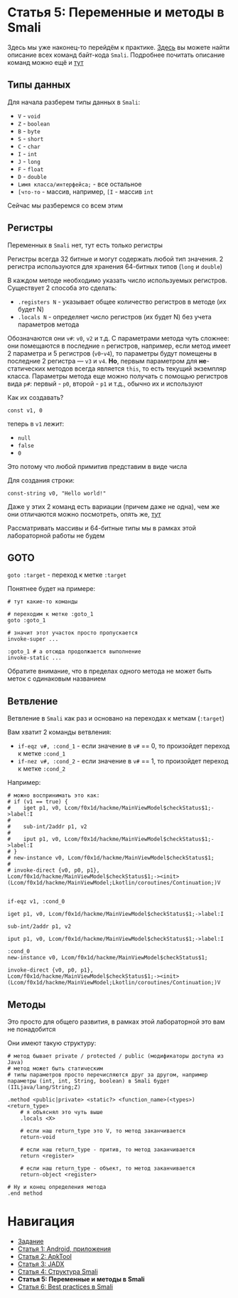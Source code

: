 # Статья 5: Переменные и методы в Smali

Здесь мы уже наконец-то перейдём к практике. [Здесь](http://pallergabor.uw.hu/androidblog/dalvik_opcodes.html) вы можете найти описание всех команд байт-кода `Smali`. Подробнее почитать описание команд можно ещё и [тут](https://habr.com/ru/articles/495024)

## Типы данных

Для начала разберем типы данных в `Smali`:
- `V` - `void`
- `Z` - `boolean`
- `B` - `byte`
- `S` - `short`
- `C` - `char`
- `I` - `int`
- `J` - `long`
- `F` - `float`
- `D` - `double`
- `Lимя класса/интерфейса;` - все остальное
- `[что-то` - массив, например, `[I` - массив `int`

Сейчас мы разберемся со всем этим

## Регистры

Переменных в `Smali` нет, тут есть только регистры

Регистры всегда 32 битные и могут содержать любой тип значения. 2 регистра используются для хранения 64-битных типов (`long` и `double`)

В каждом методе необходимо указать число используемых регистров. Существует 2 способа это сделать:
- `.registers N` - указывает общее количество регистров в методе (их будет N)
- `.locals N` - определяет число регистров (их будет N) без учета параметров метода

Обозначаются они `v#`: `v0`, `v2` и т.д. С параметрами метода чуть сложнее: они помещаются в последние `n` регистров, например, если метод имеет 2 параметра и 5 регистров (`v0`-`v4`), то параметры будут помещены в последние 2 регистра — `v3` и `v4`. **Но**, первым параметром для **не**-статических методов всегда является `this`, то есть текущий экземпляр класса. Параметры метода еще можно получать с помощью регистров вида `p#`: первый - `p0`, второй - `p1` и т.д., обычно их и используют

Как их создавать?

```smali
const v1, 0
```

теперь в `v1` лежит:
- `null`
- `false`
- `0`

Это потому что любой примитив представим в виде числа

Для создания строки:
```smali
const-string v0, "Hello world!"
```

Даже у этих 2 команд есть вариации (причем даже не одна), чем же они отличаются можно посмотреть, опять же, [тут](http://pallergabor.uw.hu/androidblog/dalvik_opcodes.html)

Рассматривать массивы и 64-битные типы мы в рамках этой лабораторной работы не будем

## GOTO

`goto :target` - переход к метке `:target`

Понятнее будет на примере:
```smali
# тут какие-то команды

# переходим к метке :goto_1
goto :goto_1

# значит этот участок просто пропускается
invoke-super ...

:goto_1 # а отсюда продолжается выполнение
invoke-static ...
```

Обратите внимание, что в пределах одного метода не может быть меток с одинаковым названием

## Ветвление

Ветвление в `Smali` как раз и основано на переходах к меткам (`:target`)

Вам хватит 2 команды ветвления:
- `if-eqz v#, :cond_1` - если значение в `v#` == 0, то произойдет переход к метке `:cond_1`
- `if-nez v#, :cond_2` - если значение в `v#` == 1, то произойдет переход к метке `:cond_2`

Например:
```smali
# можно воспринимать это как:
# if (v1 == true) {
#    iget p1, v0, Lcom/f0x1d/hackme/MainViewModel$checkStatus$1;->label:I
#
#    sub-int/2addr p1, v2
#
#    iput p1, v0, Lcom/f0x1d/hackme/MainViewModel$checkStatus$1;->label:I
# }
# new-instance v0, Lcom/f0x1d/hackme/MainViewModel$checkStatus$1;
#
# invoke-direct {v0, p0, p1}, Lcom/f0x1d/hackme/MainViewModel$checkStatus$1;-><init>(Lcom/f0x1d/hackme/MainViewModel;Lkotlin/coroutines/Continuation;)V


if-eqz v1, :cond_0

iget p1, v0, Lcom/f0x1d/hackme/MainViewModel$checkStatus$1;->label:I

sub-int/2addr p1, v2

iput p1, v0, Lcom/f0x1d/hackme/MainViewModel$checkStatus$1;->label:I

:cond_0
new-instance v0, Lcom/f0x1d/hackme/MainViewModel$checkStatus$1;

invoke-direct {v0, p0, p1}, Lcom/f0x1d/hackme/MainViewModel$checkStatus$1;-><init>(Lcom/f0x1d/hackme/MainViewModel;Lkotlin/coroutines/Continuation;)V
```

## Методы

Это просто для общего развития, в рамках этой лабораторной это вам не понадобится

Они имеют такую структуру:
```smali
# метод бывает private / protected / public (модификаторы доступа из Java)
# метод может быть статическим
# типы параметров просто перечисляются друг за другом, например параметры (int, int, String, boolean) в Smali будет (IILjava/lang/String;Z)

.method <public|private> <static?> <function_name>(<types>)<return_type>
    # я объяснял это чуть выше
    .locals <X>

    # если наш return_type это V, то метод заканчивается
    return-void

    # если наш return_type - притив, то метод заканчивается
    return <register>

    # если наш return_type - объект, то метод заканчивается
    return-object <register>

# Ну и конец определения метода
.end method
```

# Навигация

- [Задание](../README.md)
- [Статья 1: Android, приложения](./APPS.md)
- [Статья 2: ApkTool](./APKTOOL.md)
- [Статья 3: JADX](./JADX.md)
- [Статья 4: Структура Smali](./SMALI-STRUCTURE.md)
- **Статья 5: Переменные и методы в Smali**
- [Статья 6: Best practices в Smali](./SMALI-BEST-PRACTICES.md)
